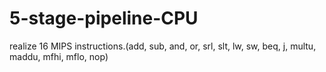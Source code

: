 # 5-stage-pipeline-CPU
realize 16 MIPS instructions.(add, sub, and, or, srl, slt, lw, sw, beq, j, multu, maddu, mfhi, mflo, nop)

